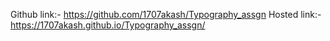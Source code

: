 Github link:- https://github.com/1707akash/Typography_assgn
Hosted link:- https://1707akash.github.io/Typography_assgn/
